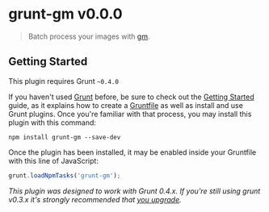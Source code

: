 # grunt-gm v0.0.0

> Batch process your images with [gm][1].



## Getting Started
This plugin requires Grunt `~0.4.0`

If you haven't used [Grunt](http://gruntjs.com/) before, be sure to check out the [Getting Started](http://gruntjs.com/getting-started) guide, as it explains how to create a [Gruntfile](http://gruntjs.com/sample-gruntfile) as well as install and use Grunt plugins. Once you're familiar with that process, you may install this plugin with this command:

```shell
npm install grunt-gm --save-dev
```

Once the plugin has been installed, it may be enabled inside your Gruntfile with this line of JavaScript:

```js
grunt.loadNpmTasks('grunt-gm');
```

*This plugin was designed to work with Grunt 0.4.x. If you're still using grunt v0.3.x it's strongly recommended that [you upgrade](http://gruntjs.com/upgrading-from-0.3-to-0.4).*



[1]: http://aheckmann.github.io/gm
